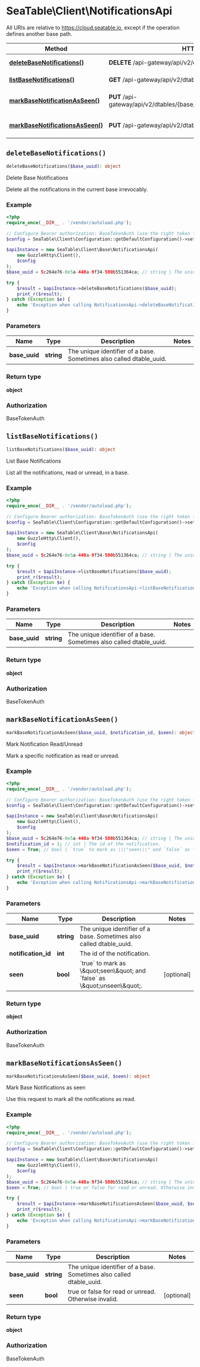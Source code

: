 # SeaTable\Client\NotificationsApi

All URIs are relative to https://cloud.seatable.io, except if the operation defines another base path.

| Method | HTTP request | Description |
| ------------- | ------------- | ------------- |
| [**deleteBaseNotifications()**](NotificationsApi.md#deleteBaseNotifications) | **DELETE** /api-gateway/api/v2/dtables/{base_uuid}/notifications/ | Delete Base Notifications |
| [**listBaseNotifications()**](NotificationsApi.md#listBaseNotifications) | **GET** /api-gateway/api/v2/dtables/{base_uuid}/notifications/ | List Base Notifications |
| [**markBaseNotificationAsSeen()**](NotificationsApi.md#markBaseNotificationAsSeen) | **PUT** /api-gateway/api/v2/dtables/{base_uuid}/notifications/{notification_id}/ | Mark Notification Read/Unread |
| [**markBaseNotificationsAsSeen()**](NotificationsApi.md#markBaseNotificationsAsSeen) | **PUT** /api-gateway/api/v2/dtables/{base_uuid}/notifications/ | Mark Base Notifications as seen |


## `deleteBaseNotifications()`

```php
deleteBaseNotifications($base_uuid): object
```

Delete Base Notifications

Delete all the notifications in the current base irrevocably.

### Example

```php
<?php
require_once(__DIR__ . '/vendor/autoload.php');

// Configure Bearer authorization: BaseTokenAuth (use the right token for your request)
$config = SeaTable\Client\Configuration::getDefaultConfiguration()->setAccessToken('YOUR_TOKEN');

$apiInstance = new SeaTable\Client\Base\NotificationsApi(
    new GuzzleHttp\Client(),
    $config
);
$base_uuid = 5c264e76-0e5a-448a-9f34-580b551364ca; // string | The unique identifier of a base. Sometimes also called dtable_uuid.

try {
    $result = $apiInstance->deleteBaseNotifications($base_uuid);
    print_r($result);
} catch (Exception $e) {
    echo 'Exception when calling NotificationsApi->deleteBaseNotifications: ', $e->getMessage(), PHP_EOL;
}
```

### Parameters

| Name | Type | Description  | Notes |
| ------------- | ------------- | ------------- | ------------- |
| **base_uuid** | **string**| The unique identifier of a base. Sometimes also called dtable_uuid. | |

### Return type

**object**

### Authorization

BaseTokenAuth




## `listBaseNotifications()`

```php
listBaseNotifications($base_uuid): object
```

List Base Notifications

List all the notifications, read or unread, in a base.

### Example

```php
<?php
require_once(__DIR__ . '/vendor/autoload.php');

// Configure Bearer authorization: BaseTokenAuth (use the right token for your request)
$config = SeaTable\Client\Configuration::getDefaultConfiguration()->setAccessToken('YOUR_TOKEN');

$apiInstance = new SeaTable\Client\Base\NotificationsApi(
    new GuzzleHttp\Client(),
    $config
);
$base_uuid = 5c264e76-0e5a-448a-9f34-580b551364ca; // string | The unique identifier of a base. Sometimes also called dtable_uuid.

try {
    $result = $apiInstance->listBaseNotifications($base_uuid);
    print_r($result);
} catch (Exception $e) {
    echo 'Exception when calling NotificationsApi->listBaseNotifications: ', $e->getMessage(), PHP_EOL;
}
```

### Parameters

| Name | Type | Description  | Notes |
| ------------- | ------------- | ------------- | ------------- |
| **base_uuid** | **string**| The unique identifier of a base. Sometimes also called dtable_uuid. | |

### Return type

**object**

### Authorization

BaseTokenAuth




## `markBaseNotificationAsSeen()`

```php
markBaseNotificationAsSeen($base_uuid, $notification_id, $seen): object
```

Mark Notification Read/Unread

Mark a specific notification as read or unread.

### Example

```php
<?php
require_once(__DIR__ . '/vendor/autoload.php');

// Configure Bearer authorization: BaseTokenAuth (use the right token for your request)
$config = SeaTable\Client\Configuration::getDefaultConfiguration()->setAccessToken('YOUR_TOKEN');

$apiInstance = new SeaTable\Client\Base\NotificationsApi(
    new GuzzleHttp\Client(),
    $config
);
$base_uuid = 5c264e76-0e5a-448a-9f34-580b551364ca; // string | The unique identifier of a base. Sometimes also called dtable_uuid.
$notification_id = 1; // int | The id of the notification.
$seen = True; // bool | `true` to mark as \\\"seen\\\" and `false` as \\\"unseen\\\".

try {
    $result = $apiInstance->markBaseNotificationAsSeen($base_uuid, $notification_id, $seen);
    print_r($result);
} catch (Exception $e) {
    echo 'Exception when calling NotificationsApi->markBaseNotificationAsSeen: ', $e->getMessage(), PHP_EOL;
}
```

### Parameters

| Name | Type | Description  | Notes |
| ------------- | ------------- | ------------- | ------------- |
| **base_uuid** | **string**| The unique identifier of a base. Sometimes also called dtable_uuid. | |
| **notification_id** | **int**| The id of the notification. | |
| **seen** | **bool**| &#x60;true&#x60; to mark as \\\&quot;seen\\\&quot; and &#x60;false&#x60; as \\\&quot;unseen\\\&quot;. | [optional] |

### Return type

**object**

### Authorization

BaseTokenAuth




## `markBaseNotificationsAsSeen()`

```php
markBaseNotificationsAsSeen($base_uuid, $seen): object
```

Mark Base Notifications as seen

Use this request to mark all the notifications as read.

### Example

```php
<?php
require_once(__DIR__ . '/vendor/autoload.php');

// Configure Bearer authorization: BaseTokenAuth (use the right token for your request)
$config = SeaTable\Client\Configuration::getDefaultConfiguration()->setAccessToken('YOUR_TOKEN');

$apiInstance = new SeaTable\Client\Base\NotificationsApi(
    new GuzzleHttp\Client(),
    $config
);
$base_uuid = 5c264e76-0e5a-448a-9f34-580b551364ca; // string | The unique identifier of a base. Sometimes also called dtable_uuid.
$seen = True; // bool | true or false for read or unread. Otherwise invalid.

try {
    $result = $apiInstance->markBaseNotificationsAsSeen($base_uuid, $seen);
    print_r($result);
} catch (Exception $e) {
    echo 'Exception when calling NotificationsApi->markBaseNotificationsAsSeen: ', $e->getMessage(), PHP_EOL;
}
```

### Parameters

| Name | Type | Description  | Notes |
| ------------- | ------------- | ------------- | ------------- |
| **base_uuid** | **string**| The unique identifier of a base. Sometimes also called dtable_uuid. | |
| **seen** | **bool**| true or false for read or unread. Otherwise invalid. | [optional] |

### Return type

**object**

### Authorization

BaseTokenAuth



